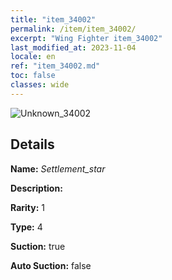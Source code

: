 ```yaml
---
title: "item_34002"
permalink: /item/item_34002/
excerpt: "Wing Fighter item_34002"
last_modified_at: 2023-11-04
locale: en
ref: "item_34002.md"
toc: false
classes: wide
---
```



 ![Unknown_34002](/images/item/Settlement_star_p.png)



## Details

 **Name:** *Settlement_star* 

 **Description:** 

 **Rarity:** 1 

 **Type:** 4 

 **Suction:** true 

 **Auto Suction:** false 


